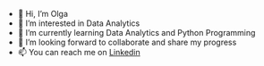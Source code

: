 - 👋 Hi, I’m Olga
- 👀 I’m interested in Data Analytics
- 🌱 I’m currently learning Data Analytics and Python Programming
- 💞️ I’m looking forward to collaborate and share my progress
- 📫 You can reach me on [Linkedin](www.linkedin.com/in/olga-papenko)